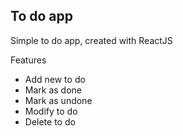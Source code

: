 ## To do app

Simple to do app, created with ReactJS

Features
- Add new to do
- Mark as done
- Mark as undone
- Modify to do
- Delete to do